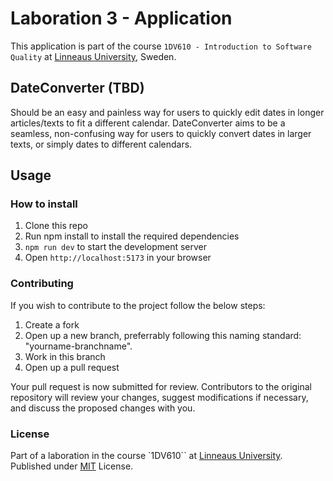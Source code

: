 # Laboration 3 - Application

This application is part of the course `1DV610 - Introduction to Software Quality` at [Linneaus University](https://lnu.se/), Sweden.

## DateConverter (TBD)

 Should be an easy and painless way for users to quickly edit dates in longer articles/texts to fit a different calendar.
 DateConverter aims to be a seamless, non-confusing way for users to quickly convert dates in larger texts, or simply dates to different calendars.

## Usage

### How to install

1. Clone this repo
2. Run npm install to install the required dependencies
3. `npm run dev` to start the development server
4. Open `http://localhost:5173` in your browser

### Contributing

If you wish to contribute to the project follow the below steps:

1. Create a fork
2. Open up a new branch, preferrably following this naming standard: "yourname-branchname".
3. Work in this branch
4. Open up a pull request

Your pull request is now submitted for review.
Contributors to the original repository will review your changes, suggest modifications if necessary, and discuss the proposed changes with you.

### License

Part of a laboration in the course `1DV610`` at [Linneaus University](https://lnu.se/). Published under [MIT](./LICENSE) License.
